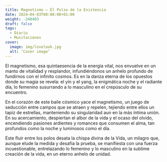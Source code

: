 ```yaml
---
title: Magnetismo – El Pulso de la Existencia
date: 2024–04-03T08:08:00+01:00
weight: -240403
draft: false
tags:
  - Diario
  - Musitaciones
cover:
  image: img/lovelook.jpg
  alt: ‘Cover image’
---
```


El magnetismo, esa quintaesencia de la energía vital, nos envuelve en un manto de vitalidad y resplandor, infundiéndonos un anhelo profundo de fundirnos con el infinito cosmos. Es en la danza eterna de los opuestos donde su magia se revela: el yin y el yang, la enigmática noche y el radiante día, lo femenino susurrando a lo masculino en el crepúsculo de su encuentro.

En el corazón de este baile cósmico yace el magnetismo, un juego de seducción entre campos que se atraen y repelen, tejiendo entre ellos un tapiz de estrellas, manteniendo su singularidad aun en la más íntima unión. En su acercamiento, despiertan el albor de la vida y el ocaso del olvido, encendiendo pasiones ardientes y romances que consumen el alma, tan profundos como la noche y luminosos como el día.

Este fluir entre los polos desata la chispa divina de la Vida, un milagro que, aunque elude la medida y desafía la prueba, se manifiesta con una fuerza incuestionable, entrelazando lo femenino y lo masculino en la sublime creación de la vida, en un eterno anhelo de unidad.